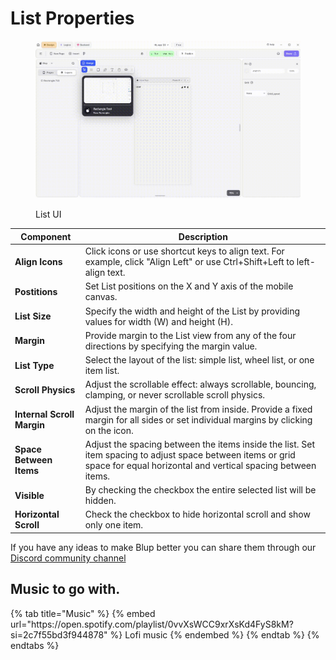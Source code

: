 # List Properties

<figure><img src="../../../.gitbook/assets/list-ui.gif" alt="List UI"><figcaption><p>List UI</p></figcaption></figure>

<table>
  <thead>
    <tr>
      <th>Component</th>
      <th>Description</th>
    </tr>
  </thead>
  <tbody>
    <tr>
      <td><strong>Align Icons</strong></td>
      <td>Click icons or use shortcut keys to align text. For example, click "Align Left" or use Ctrl+Shift+Left to left-align text.</td>
    </tr>
    <tr>
      <td><strong>Postitions</strong></td>
      <td>Set List positions on the X and Y axis of the mobile canvas.</td>
    </tr> 
    <tr>
      <td><strong>List Size</strong></td>
      <td>Specify the width and height of the List by providing values for width (W) and height (H).</td>
    </tr> 
    <tr>
      <td><strong>Margin</strong></td>
      <td>Provide margin to the List view from any of the four directions by specifying the margin value.</td>
    </tr>
    <tr>
      <td><strong>List Type</strong></td>
      <td>Select the layout of the list: simple list, wheel list, or one item list.</td>
    </tr><tr>
      <td><strong>Scroll Physics</strong></td>
      <td>Adjust the scrollable effect: always scrollable, bouncing, clamping, or never scrollable scroll physics.</td>
    </tr>
    <tr>
      <td><strong>Internal Scroll Margin</strong></td>
      <td>Adjust the margin of the list from inside. Provide a fixed margin for all sides or set individual margins by clicking on the icon.</td>
    </tr>
    <tr>
      <td><strong>Space Between Items</strong></td>
      <td>Adjust the spacing between the items inside the list. Set item spacing to adjust space between items or grid space for equal horizontal and vertical spacing between items.</td>
    </tr>
    <tr>
      <td><strong>Visible</strong></td>
      <td>By checking the checkbox the entire selected list will be hidden.</td>
    </tr><tr>
      <td><strong>Horizontal Scroll</strong></td>
      <td>Check the checkbox to hide horizontal scroll and show only one item.</td>
    </tr>
  </tbody>
</table>


If you have any ideas to make Blup better you can share them through our [Discord community channel ](https://discord.com/channels/940632966093234176/965313562425823303)

## Music to go with.
 
<div class="container">
  {% tab title="Music" %}
  {% embed url="https://open.spotify.com/playlist/0vvXsWCC9xrXsKd4FyS8kM?si=2c7f55bd3f944878" %}
  Lofi music
  {% endembed %}
  {% endtab %}
  {% endtabs %}
</div>

